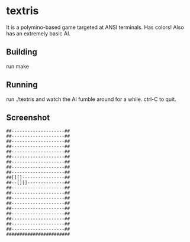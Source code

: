 # textris

It is a polymino-based game targeted at ANSI terminals.  Has colors!  Also has an extremely basic AI.

## Building

run make

## Running

run ./textris and watch the AI fumble around for a while.  ctrl-C to quit.

## Screenshot

```text
##--------------------##
##--------------------##
##--------------------##
##--------------------##
##--------------------##
##--------------------##
##--------------------##
##--------------------##
##--------------------##
##[][]----------------##
##--[][]--------------##
##--------------------##
##--------------------##
##--------------------##
##--------------------##
##--------------------##
##--------------------##
##--------------------##
##--------------------##
##--------------------##
########################
```
